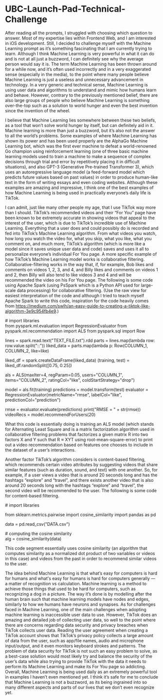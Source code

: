 # UBC-Launch-Pad-Technical-Challenge

After reading all the prompts, I struggled with choosing which question to answer. Most of my expertise lies within Frontend Web, and I am interested in iOS development. Still, I decided to challenge myself with the Machine Learning prompt as it’s something fascinating that I am currently trying to learn. Although I think Machine Learning is very powerful in what it can do and is not at all just a buzzword, I can definitely see why the average person would say it is. The term Machine Learning has been thrown around for a while now, and it’s often used incorrectly and in a very exaggerated sense (especially in the media), to the point where many people believe Machine Learning is just a useless and unnecessary advancement in technology. In a very generic and technical sense, Machine Learning is using user data and algorithms to understand and mimic how humans learn and behave. However, contrary to the previously mentioned belief, there are also large groups of people who believe Machine Learning is something over-the-top such as a solution to world hunger and even the best invention since the invention of the wheel.
 
I believe that Machine Learning lies somewhere between these two beliefs, as a tool that won’t solve world hunger by itself, but can definitely aid in it. Machine learning is more than just a buzzword, but it’s also not the answer to all the world’s problems. Some examples of where Machine Learning has shown its power and has been used properly are the AlphaGo Machine Learning bot, which was the first ever machine to defeat a world-renowned Go champion using reinforcement learning (one of three basic machine learning models used to train a machine to make a sequence of complex decisions through trial and error by repetitively placing it in difficult situations), and also GPT-3 (Generative Pre-trained Transformer 3), which uses an autoregressive language model (a feed-forward model which predicts future values based on past values) in order to produce human-like text in the form of writing essays and even coding websites. Although these examples are amazing and impressive, I think one of the best examples of how Machine Learning is being used in practically everyone’s daily life is TikTok. 
 
I can admit, just like many other people my age, that I use TikTok way more than I should. TikTok’s recommended videos and their “For You” page have been known to be extremely accurate in showing videos that appeal to the interest of the user, which is due to TikTok’s incredible use of Machine Learning. Everything that a user does and could possibly do is recorded and fed into TikTok’s Machine Learning algorithm. From what videos you watch, how long you watch the video for, what you skip, what you like, what you comment on, and much more, TikTok’s algorithm (which is more like a model since it saves unique user data and code) saves and uses it all to personalize everyone’s individual For You page. A more specific example of how TikTok’s Machine Learning model works is collaborative filtering. Collaborative-filtering works in the way that, if, for example, Bob likes and comments on videos 1, 2, 3, and 4, and Billy likes and comments on videos 1 and 2, then Billy will also tend to like videos 3 and 4 and will be recommended the video on his For You page. The following is some code using Apache Spark (using PsSpark which is a Python API used for large-scale data processing) for collaborative filtering. (Use the raw view for easiest interpretation of the code and although I tried to teach myself Apache Spark to write this code, inspiration for the code heavily comes from https://medium.com/swlh/an-easy-guide-to-creating-a-tiktok-like-algorithm-3e9c954fb4e9.)

\# import libraries\
from pyspark.ml.evaluation import RegressionEvaluator
from pyspark.ml.recommendation import ALS
from pyspark.sql import Row

lines = spark.read.text("TEXT_FILE.txt").rdd
parts = lines.map(lambda row: row.value.split("::"))
liked_data = parts.map(lambda p: Row(COLUMN_1, COLUMN_2, like=like)

liked_df = spark.createDataFrame(liked_data)
(training, test) = liked_df.randomSplit([0.75, 0.25])

als = ALS(maxIter=4, regParam=0.05, users="COLUMN_1", 
items="COLUMN_2", ratingCol="like",
          coldStartStrategy="drop")
										
model = als.fit(training)
predictions = model.transform(test)
evaluator = RegressionEvaluator(metricName="rmse", labelCol="like",
                                predictionCol="prediction")
                       
rmse = evaluator.evaluate(predictions)
print("RMSE = " + str(rmse))
videoRecs = model.recommendForUsers(20)

What this code is essentially doing is training an ALS model (which stands for Alternating Least Square and is a matrix factorization algorithm used in collaborative filtering problems that factorizes a given matrix R into two factors X and Y such that R ≈ XYT using root-mean-square-error) to print out a video recommendation based on features one chooses to include in the dataset of a user’s interactions. 
 
Another factor TikTok’s algorithm considers is content-based filtering, which recommends certain video attributes by suggesting videos that share similar features (such as duration, sound, and text) with one another. So, for example, if a user views a video that is around 20 seconds long and has the hashtags “explore” and “travel”, and there exists another video that is also around 20 seconds long with the hashtags “explore” and “travel”, the second video will be recommended to the user. The following is some code for content-based filtering.
 
\# import libraries
 
from sklearn.metrics.pairwise import cosine_similarity
import pandas as pd
 
data = pd.read_csv("DATA.csv")
 
\# computing the cosine similarity\
alg = cosine_similarity(data)
 
This code segment essentially uses cosine similarity (an algorithm that computes similarity as a normalized dot product of two variables or videos in this case) and videos from the past in order to recommend similar videos to the user.
 
The idea behind Machine Learning is that what’s easy for computers is hard for humans and what's easy for humans is hard for computers generally — a matter of recognition vs calculation. Machine learning is a method to achieve those things that used to be hard for computers, such as recognizing a dog in a picture. The way it’s done is by modelling after the human brain such that machine learning models have nodes and edges, similarly to how we humans have neurons and synapses. As for challenges faced in Machine Learning, one of the main challenges when adopting machine learning is inaccessible user data to use. However, TikTok does an amazing and detailed job of collecting user data, so well to the point where there are concerns regarding data security and privacy breaches when TikTok collects user data. Reading the user agreement when creating a TikTok account shows that TikTok’s privacy policy collects a large amount of data from the user, such as app/file names, audio and microphone input/output, and it even monitors keyboard strokes and patterns. The problem of data security for TikTok is not such an easy problem to solve, as a best-case solution would most likely try and balance the security of the user’s data while also trying to provide TikTok with the data it needs to perform its Machine Learning and make its For You page so addicting. Overall, Machine Learning is being used daily as an extremely powerful tool in examples I haven’t even mentioned yet. I think it’s safe for me to conclude that Machine Learning is not a buzzword, as its being ingrained into so many different aspects and parts of our lives that we don’t even recognize yet.
